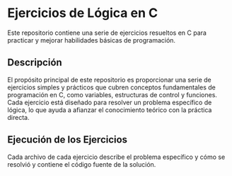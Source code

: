# Ejercicios de Lógica en C

Este repositorio contiene una serie de ejercicios resueltos en C para practicar y mejorar habilidades básicas de programación.

## Descripción

El propósito principal de este repositorio es proporcionar una serie de ejercicios simples y prácticos que cubren conceptos fundamentales de programación en C, como variables, estructuras de control y funciones. Cada ejercicio está diseñado para resolver un problema específico de lógica, lo que ayuda a afianzar el conocimiento teórico con la práctica directa.

## Ejecución de los Ejercicios

Cada archivo de cada ejercicio describe el problema específico y cómo se resolvió y contiene el código fuente de la solución.

